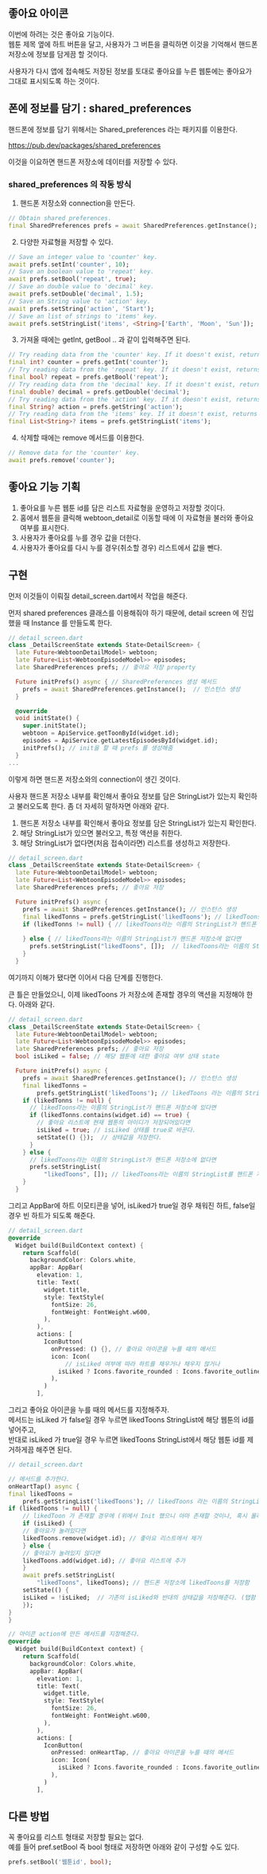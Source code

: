 
## 좋아요 아이콘  

이번에 하려는 것은 좋아요 기능이다.  
웹툰 제목 옆에 하트 버튼을 달고, 사용자가 그 버튼을 클릭하면 이것을 기억해서 핸드폰 저장소에 정보를 담게끔 할 것이다.  

사용자가 다시 앱에 접속해도 저장된 정보를 토대로 좋아요를 누른 웹툰에는 좋아요가 그대로 표시되도록 하는 것이다.  

## 폰에 정보를 담기 : shared_preferences  

핸드폰에 정보를 담기 위해서는 Shared_preferences 라는 패키지를 이용한다.  

https://pub.dev/packages/shared_preferences  

이것을 이요하면 핸드폰 저장소에 데이터를 저장할 수 있다.  

### shared_preferences 의 작동 방식  

1. 핸드폰 저장소와 connection을 만든다.  

```dart
// Obtain shared preferences.
final SharedPreferences prefs = await SharedPreferences.getInstance();
```

2. 다양한 자료형을 저장할 수 있다.  

```dart
// Save an integer value to 'counter' key.
await prefs.setInt('counter', 10);
// Save an boolean value to 'repeat' key.
await prefs.setBool('repeat', true);
// Save an double value to 'decimal' key.
await prefs.setDouble('decimal', 1.5);
// Save an String value to 'action' key.
await prefs.setString('action', 'Start');
// Save an list of strings to 'items' key.
await prefs.setStringList('items', <String>['Earth', 'Moon', 'Sun']);
```

3. 가져올 때에는 getInt, getBool .. 과 같이 입력해주면 된다.  

```dart
// Try reading data from the 'counter' key. If it doesn't exist, returns null.
final int? counter = prefs.getInt('counter');
// Try reading data from the 'repeat' key. If it doesn't exist, returns null.
final bool? repeat = prefs.getBool('repeat');
// Try reading data from the 'decimal' key. If it doesn't exist, returns null.
final double? decimal = prefs.getDouble('decimal');
// Try reading data from the 'action' key. If it doesn't exist, returns null.
final String? action = prefs.getString('action');
// Try reading data from the 'items' key. If it doesn't exist, returns null.
final List<String>? items = prefs.getStringList('items');
```

4. 삭제할 때에는 remove 메서드를 이용한다.  

```dart
// Remove data for the 'counter' key.
await prefs.remove('counter');
```


## 좋아요 기능 기획  

1. 좋아요를 누른 웹툰 id를 담은 리스트 자료형을 운영하고 저장할 것이다.  
2. 홈에서 웹툰을 클릭해 webtoon_detail로 이동할 때에 이 자료형을 불러와 좋아요 여부를 표시한다.  
3. 사용자가 좋아요를 누를 경우 값을 더한다.  
4. 사용자가 좋아요를 다시 누를 경우(취소할 경우) 리스트에서 값을 뺀다.  

## 구현  

먼저 이것들이 이뤄질 detail_screen.dart에서 작업을 해준다.  

먼저 shared preferences 클래스를 이용해줘야 하기 때문에, detail screen 에 진입했을 때 Instance 를 만들도록 한다.  

```dart
// detail_screen.dart
class _DetailScreenState extends State<DetailScreen> {
  late Future<WebtoonDetailModel> webtoon;
  late Future<List<WebtoonEpisodeModel>> episodes;
  late SharedPreferences prefs; // 좋아요 저장 property

  Future initPrefs() async { // SharedPreferences 생성 메서드
    prefs = await SharedPreferences.getInstance();  // 인스턴스 생성
  }

  @override
  void initState() {
    super.initState();
    webtoon = ApiService.getToonById(widget.id);
    episodes = ApiService.getLatestEpisodesById(widget.id);
    initPrefs(); // init을 할 때 prefs 를 생성해줌
  }
...
```

이렇게 하면 핸드폰 저장소와의 connection이 생긴 것이다.  

사용자 핸드폰 저장소 내부를 확인해서 좋아요 정보를 담은 StringList가 있는지 확인하고 불러오도록 한다. 좀 더 자세히 말하자면 아래와 같다.  

1. 핸드폰 저장소 내부를 확인해서 좋아요 정보를 담은 StringList가 있는지 확인한다.  
2. 해당 StringList가 있으면 불러오고, 특정 액션을 취한다.  
3. 해당 StringList가 없다면(처음 접속이라면) 리스트를 생성하고 저장한다.  

```dart
// detail_screen.dart
class _DetailScreenState extends State<DetailScreen> {
  late Future<WebtoonDetailModel> webtoon;
  late Future<List<WebtoonEpisodeModel>> episodes;
  late SharedPreferences prefs; // 좋아요 저장

  Future initPrefs() async {
    prefs = await SharedPreferences.getInstance(); // 인스턴스 생성
    final likedTonns = prefs.getStringList('likedToons'); // likedToons 라는 이름의 StringList를 불러옴
    if (likedTonns != null) { // likedToons라는 이름의 StringList가 핸드폰 저장소에 있다면 특정 액션을 취한다 (현재는 비워놓음)
      
    } else { // likedToons라는 이름의 StringList가 핸드폰 저장소에 없다면
      prefs.setStringList("likedToons", []);  // likedToons라는 이름의 StringList를 핸드폰 저장소에 생성한다.  
    }
  }
```

여기까지 이해가 됐다면 이어서 다음 단계를 진행한다.  

큰 틀은 만들었으니, 이제 likedToons 가 저장소에 존재할 경우의 액션을 지정해야 한다. 아래와 같다.  

```dart
// detail_screen.dart
class _DetailScreenState extends State<DetailScreen> {
  late Future<WebtoonDetailModel> webtoon;
  late Future<List<WebtoonEpisodeModel>> episodes;
  late SharedPreferences prefs; // 좋아요 저장
  bool isLiked = false; // 해당 웹툰에 대한 좋아요 여부 상태 state

  Future initPrefs() async {
    prefs = await SharedPreferences.getInstance(); // 인스턴스 생성
    final likedTonns =
        prefs.getStringList('likedToons'); // likedToons 라는 이름의 StringList를 불러옴
    if (likedTonns != null) {
      // likedToons라는 이름의 StringList가 핸드폰 저장소에 있다면
      if (likedTonns.contains(widget.id) == true) {
        // 좋아요 리스트에 현재 웹툰의 아이디가 저장되어있다면
        isLiked = true; // isLiked 상태를 true로 바꾼다.
        setState(() {});  // 상태값을 저장한다.
      }
    } else {
      // likedToons라는 이름의 StringList가 핸드폰 저장소에 없다면
      prefs.setStringList(
          "likedToons", []); // likedToons라는 이름의 StringList를 핸드폰 저장소에 생성한다.
    }
  }
```

그리고 AppBar에 하트 이모티콘을 넣어, isLiked가 true일 경우 채워진 하트, false일 경우 빈 하트가 되도록 해준다.  

```dart
// detail_screen.dart
@override
  Widget build(BuildContext context) {
    return Scaffold(
      backgroundColor: Colors.white,
      appBar: AppBar(
        elevation: 1,
        title: Text(
          widget.title,
          style: TextStyle(
            fontSize: 26,
            fontWeight: FontWeight.w600,
          ),
        ),
        actions: [
          IconButton(
            onPressed: () {}, // 좋아요 아이콘을 누를 때의 메서드
            icon: Icon(
                // isLiked 여부에 따라 하트를 채우거나 채우지 않거나
              isLiked ? Icons.favorite_rounded : Icons.favorite_outline_rounded,
            ),
          )
        ],
```

그리고 좋아요 아이콘을 누를 때의 메서드를 지정해주자.  
메서드는 isLiked 가 false일 경우 누르면 likedToons StringList에 해당 웹툰의 id를 넣어주고,  
반대로 isLiked 가 true일 경우 누르면 likedToons StringList에서 해당 웹툰 id를 제거하게끔 해주면 된다.  

```dart
// detail_screen.dart

// 메서드를 추가한다.  
onHeartTap() async {
final likedToons =
    prefs.getStringList('likedToons'); // likedToons 라는 이름의 StringList를 불러옴
if (likedToons != null) {
    // likedToon 가 존재할 경우에 (위에서 Init 했으니 아마 존재할 것이나, 혹시 몰라)
    if (isLiked) {
    // 좋아요가 눌려있다면
    likedToons.remove(widget.id); // 좋아요 리스트에서 제거
    } else {
    // 좋아요가 눌려있지 않다면
    likedToons.add(widget.id); // 좋아요 리스트에 추가
    }
    await prefs.setStringList(
        "likedToons", likedToons); // 핸드폰 저장소에 likedToons를 저장함
    setState(() {
    isLiked = !isLiked;  // 기존의 isLiked와 반대의 상태값을 저장해준다. (탭함 = 현재 상태와 반대가 됨)
    });
}
}

// 아이콘 action에 만든 메서드를 지정해준다.  
@override
  Widget build(BuildContext context) {
    return Scaffold(
      backgroundColor: Colors.white,
      appBar: AppBar(
        elevation: 1,
        title: Text(
          widget.title,
          style: TextStyle(
            fontSize: 26,
            fontWeight: FontWeight.w600,
          ),
        ),
        actions: [
          IconButton(
            onPressed: onHeartTap, // 좋아요 아이콘을 누를 때의 메서드
            icon: Icon(
              isLiked ? Icons.favorite_rounded : Icons.favorite_outline_rounded,
            ),
          )
        ],
```


## 다른 방법  

꼭 좋아요를 리스트 형태로 저장할 필요는 없다.  
예를 들어 pref.setBool 즉 bool 형태로 저장하면 아래와 같이 구성할 수도 있다.  

```dart
prefs.setBool('웹툰id', bool);
```
